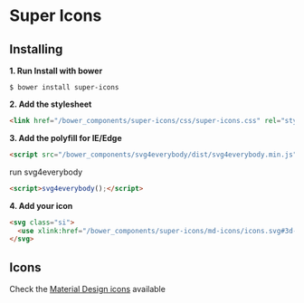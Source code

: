 # Super Icons

## Installing

**1. Run Install with bower**

```
$ bower install super-icons
```

**2. Add the stylesheet**

```html
<link href="/bower_components/super-icons/css/super-icons.css" rel="stylesheet">
```

**3. Add the polyfill for IE/Edge**

```html
<script src="/bower_components/svg4everybody/dist/svg4everybody.min.js"></script>
```

run svg4everybody

```html
<script>svg4everybody();</script>
```

**4. Add your icon**

```html
<svg class="si">
  <use xlink:href="/bower_components/super-icons/md-icons/icons.svg#3d-rotation"></use>
</svg>
```

## Icons

Check the [Material Design icons](https://elements.polymer-project.org/elements/iron-icons?view=demo:demo/index.html&active=iron-icons) available
